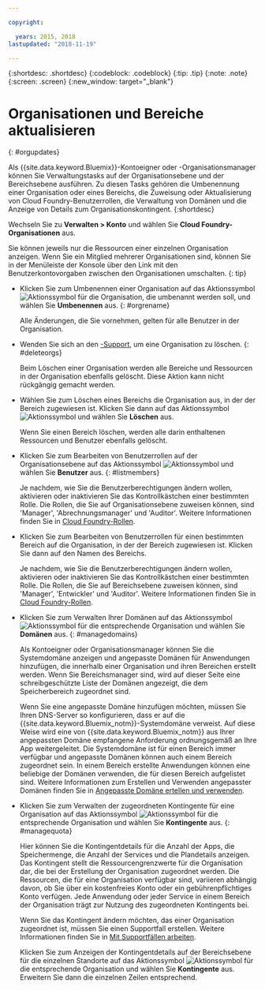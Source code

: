 ```yaml
---

copyright:

  years: 2015, 2018
lastupdated: "2018-11-19"

---
```


{:shortdesc: .shortdesc}
{:codeblock: .codeblock}
{:tip: .tip}
{:note: .note}
{:screen: .screen}
{:new_window: target="_blank"}


# Organisationen und Bereiche aktualisieren
{: #orgupdates}

Als {{site.data.keyword.Bluemix}}-Kontoeigner oder -Organisationsmanager können Sie Verwaltungstasks auf der Organisationsebene und der Bereichsebene ausführen. Zu diesen Tasks gehören die Umbenennung einer Organisation oder eines Bereichs, die Zuweisung oder Aktualisierung von Cloud Foundry-Benutzerrollen, die Verwaltung von Domänen und die Anzeige von Details zum Organisationskontingent. 
{:shortdesc}

Wechseln Sie zu **Verwalten > Konto** und wählen Sie **Cloud Foundry-Organisationen** aus.

Sie können jeweils nur die Ressourcen einer einzelnen Organisation anzeigen. Wenn Sie ein Mitglied mehrerer Organisationen sind, können Sie in der Menüleiste der Konsole über den Link mit den Benutzerkontovorgaben zwischen den Organisationen umschalten.
{: tip}

  * Klicken Sie zum Umbenennen einer Organisation auf das Aktionssymbol ![Aktionssymbol](../icons/action-menu-icon.svg) für die Organisation, die umbenannt werden soll, und wählen Sie **Umbenennen** aus.
    {: #orgrename}

    Alle Änderungen, die Sie vornehmen, gelten für alle Benutzer in der Organisation. 
    
  * Wenden Sie sich an den [-Support](/docs/get-support/howtogetsupport.html), um eine Organisation zu löschen.
    {: #deleteorgs}
  
    Beim Löschen einer Organisation werden alle Bereiche und Ressourcen in der Organisation ebenfalls gelöscht. Diese Aktion kann nicht rückgängig gemacht werden.  
    
  * Wählen Sie zum Löschen eines Bereichs die Organisation aus, in der der Bereich zugewiesen ist. Klicken Sie dann auf das Aktionssymbol ![Aktionssymbol](../icons/action-menu-icon.svg) und wählen Sie **Löschen** aus. 

    Wenn Sie einen Bereich löschen, werden alle darin enthaltenen Ressourcen und Benutzer ebenfalls gelöscht. 
    
  * Klicken Sie zum Bearbeiten von Benutzerrollen auf der Organisationsebene auf das Aktionssymbol ![Aktionssymbol](../icons/action-menu-icon.svg)  und wählen Sie **Benutzer** aus.
    {: #listmembers}
  
    Je nachdem, wie Sie die Benutzerberechtigungen ändern wollen, aktivieren oder inaktivieren Sie das Kontrollkästchen einer bestimmten Rolle. Die Rollen, die Sie auf Organisationsebene zuweisen können, sind 'Manager', 'Abrechnungsmanager' und 'Auditor'. Weitere Informationen finden Sie in [Cloud Foundry-Rollen](/docs/iam/cfaccess.html#cfroles). 
    
  * Klicken Sie zum Bearbeiten von Benutzerrollen für einen bestimmten Bereich auf die Organisation, in der der Bereich zugewiesen ist. Klicken Sie dann auf den Namen des Bereichs.  

    Je nachdem, wie Sie die Benutzerberechtigungen ändern wollen, aktivieren oder inaktivieren Sie das Kontrollkästchen einer bestimmten Rolle. Die Rollen, die Sie auf Bereichsebene zuweisen können, sind 'Manager', 'Entwickler' und 'Auditor'. Weitere Informationen finden Sie in [Cloud Foundry-Rollen](/docs/iam/cfaccess.html#cfroles). 

  * Klicken Sie zum Verwalten Ihrer Domänen auf das Aktionssymbol ![Aktionssymbol](../icons/action-menu-icon.svg) für die entsprechende Organisation und wählen Sie **Domänen** aus.
{: #managedomains}

    Als Kontoeigner oder Organisationsmanager können Sie die Systemdomäne anzeigen und angepasste Domänen für Anwendungen hinzufügen, die innerhalb einer Organisation und ihren Bereichen erstellt werden. Wenn Sie Bereichsmanager sind, wird auf dieser Seite eine schreibgeschützte Liste der Domänen angezeigt, die dem Speicherbereich zugeordnet sind. 
    
    Wenn Sie eine angepasste Domäne hinzufügen möchten, müssen Sie Ihren DNS-Server so konfigurieren, dass er auf die {{site.data.keyword.Bluemix_notm}}-Systemdomäne verweist. Auf diese Weise wird eine von {{site.data.keyword.Bluemix_notm}} aus Ihrer angepassten Domäne empfangene Anforderung ordnungsgemäß an Ihre App weitergeleitet. Die Systemdomäne ist für einen Bereich immer verfügbar und angepasste Domänen können auch einem Bereich zugeordnet sein. In einem Bereich erstellte Anwendungen können eine beliebige der Domänen verwenden, die für diesen Bereich aufgelistet sind. Weitere Informationen zum Erstellen und Verwenden angepasster Domänen finden Sie in [Angepasste Domäne ertellen und verwenden](/docs/apps/updapps.html#domain). 

  * Klicken Sie zum Verwalten der zugeordneten Kontingente für eine Organisation auf das Aktionssymbol ![Aktionssymbol](../icons/action-menu-icon.svg) für die entsprechende Organisation und wählen Sie **Kontingente** aus.
    {: #managequota}
  
    Hier können Sie die Kontingentdetails für die Anzahl der Apps, die Speichermenge, die Anzahl der Services und die Plandetails anzeigen. Das Kontingent stellt die Ressourcengrenzwerte für die Organisation dar, die bei der Erstellung der Organisation zugeordnet werden. Die Ressourcen, die für eine Organisation verfügbar sind, variieren abhängig davon, ob Sie über ein kostenfreies Konto oder ein gebührenpflichtiges Konto verfügen. Jede Anwendung oder jeder Service in einem Bereich der Organisation trägt zur Nutzung des zugeordneten Kontingents bei. 
    
    Wenn Sie das Kontingent ändern möchten, das einer Organisation zugeordnet ist, müssen Sie einen Supportfall erstellen. Weitere Informationen finden Sie in [Mit Supportfällen arbeiten](/docs/get-support/opencase.html#open-case). 
    
    Klicken Sie zum Anzeigen der Kontingentdetails auf der Bereichsebene für die einzelnen Standorte auf das Aktionssymbol ![Aktionssymbol](../icons/action-menu-icon.svg) für die entsprechende Organisation und wählen Sie **Kontingente** aus. Erweitern Sie dann die einzelnen Zeilen entsprechend.  
